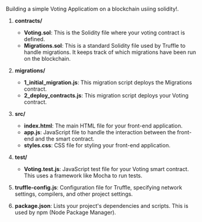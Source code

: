 Building a simple Voting Applicatiom on a blockchain usiing solidity!.

1. **contracts/**
    - **Voting.sol**: This is the Solidity file where your voting contract is defined.
    - **Migrations.sol**: This is a standard Solidity file used by Truffle to handle migrations. It keeps track of which migrations have been run on the blockchain.

 2. **migrations/**
    - **1_initial_migration.js**: This migration script deploys the Migrations contract.
    - **2_deploy_contracts.js**: This migration script deploys your Voting contract.
  
 3. **src/**
    - **index.html**: The main HTML file for your front-end application.
    - **app.js**: JavaScript file to handle the interaction between the front-end and the smart contract.
    - **styles.css**: CSS file for styling your front-end application.  

4. **test/**
    - **Voting.test.js**: JavaScript test file for your Voting smart contract. This uses a framework like Mocha to 
                          run tests.
5. **truffle-config.js**: Configuration file for Truffle, specifying network settings, compilers, and other project settings.

6. **package.json**: Lists your project's dependencies and scripts. This is used by npm (Node Package Manager).

